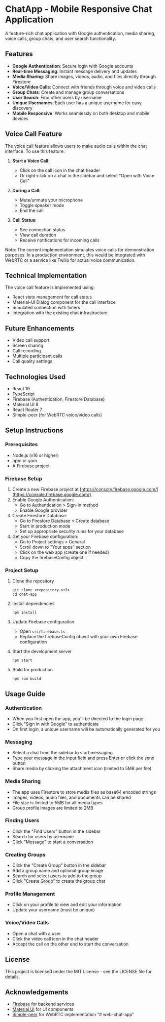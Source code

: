 # ChatApp - Mobile Responsive Chat Application

A feature-rich chat application with Google authentication, media sharing, voice calls, group chats, and user search functionality.

## Features

- **Google Authentication**: Secure login with Google accounts
- **Real-time Messaging**: Instant message delivery and updates
- **Media Sharing**: Share images, videos, audio, and files directly through Firestore
- **Voice/Video Calls**: Connect with friends through voice and video calls
- **Group Chats**: Create and manage group conversations
- **User Search**: Find other users by username
- **Unique Usernames**: Each user has a unique username for easy discovery
- **Mobile Responsive**: Works seamlessly on both desktop and mobile devices

## Voice Call Feature

The voice call feature allows users to make audio calls within the chat interface. To use this feature:

1. **Start a Voice Call**: 
   - Click on the call icon in the chat header
   - Or right-click on a chat in the sidebar and select "Open with Voice Call"

2. **During a Call**:
   - Mute/unmute your microphone
   - Toggle speaker mode
   - End the call

3. **Call Status**:
   - See connection status
   - View call duration
   - Receive notifications for incoming calls

Note: The current implementation simulates voice calls for demonstration purposes. In a production environment, this would be integrated with WebRTC or a service like Twilio for actual voice communication.

## Technical Implementation

The voice call feature is implemented using:

- React state management for call status
- Material-UI Dialog component for the call interface
- Simulated connection with timers
- Integration with the existing chat infrastructure

## Future Enhancements

- Video call support
- Screen sharing
- Call recording
- Multiple participant calls
- Call quality settings

## Technologies Used

- React 19
- TypeScript
- Firebase (Authentication, Firestore Database)
- Material UI 6
- React Router 7
- Simple-peer (for WebRTC voice/video calls)

## Setup Instructions

### Prerequisites

- Node.js (v16 or higher)
- npm or yarn
- A Firebase project

### Firebase Setup

1. Create a new Firebase project at [https://console.firebase.google.com/](https://console.firebase.google.com/)
2. Enable Google Authentication:
   - Go to Authentication > Sign-in method
   - Enable Google provider
3. Create Firestore Database:
   - Go to Firestore Database > Create database
   - Start in production mode
   - Set up appropriate security rules for your database
4. Get your Firebase configuration:
   - Go to Project settings > General
   - Scroll down to "Your apps" section
   - Click on the web app (create one if needed)
   - Copy the firebaseConfig object

### Project Setup

1. Clone the repository
   ```
   git clone <repository-url>
   cd chat-app
   ```

2. Install dependencies
   ```
   npm install
   ```

3. Update Firebase configuration
   - Open `src/firebase.ts`
   - Replace the firebaseConfig object with your own Firebase configuration

4. Start the development server
   ```
   npm start
   ```

5. Build for production
   ```
   npm run build
   ```

## Usage Guide

### Authentication

- When you first open the app, you'll be directed to the login page
- Click "Sign in with Google" to authenticate
- On first login, a unique username will be automatically generated for you

### Messaging

- Select a chat from the sidebar to start messaging
- Type your message in the input field and press Enter or click the send button
- Share media by clicking the attachment icon (limited to 5MB per file)

### Media Sharing

- The app uses Firestore to store media files as base64 encoded strings
- Images, videos, audio files, and documents can be shared
- File size is limited to 5MB for all media types
- Group profile images are limited to 2MB

### Finding Users

- Click the "Find Users" button in the sidebar
- Search for users by username
- Click "Message" to start a conversation

### Creating Groups

- Click the "Create Group" button in the sidebar
- Add a group name and optional group image
- Search and select users to add to the group
- Click "Create Group" to create the group chat

### Profile Management

- Click on your profile to view and edit your information
- Update your username (must be unique)

### Voice/Video Calls

- Open a chat with a user
- Click the video call icon in the chat header
- Accept the call on the other end to start the conversation

## License

This project is licensed under the MIT License - see the LICENSE file for details.

## Acknowledgements

- [Firebase](https://firebase.google.com/) for backend services
- [Material UI](https://mui.com/) for UI components
- [Simple-peer](https://github.com/feross/simple-peer) for WebRTC implementation
"# web-chat-app" 
